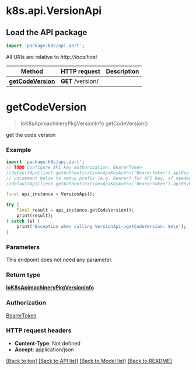 # k8s.api.VersionApi

## Load the API package
```dart
import 'package:k8s/api.dart';
```

All URIs are relative to *http://localhost*

Method | HTTP request | Description
------------- | ------------- | -------------
[**getCodeVersion**](VersionApi.md#getcodeversion) | **GET** /version/ | 


# **getCodeVersion**
> IoK8sApimachineryPkgVersionInfo getCodeVersion()



get the code version

### Example
```dart
import 'package:k8s/api.dart';
// TODO Configure API key authorization: BearerToken
//defaultApiClient.getAuthentication<ApiKeyAuth>('BearerToken').apiKey = 'YOUR_API_KEY';
// uncomment below to setup prefix (e.g. Bearer) for API key, if needed
//defaultApiClient.getAuthentication<ApiKeyAuth>('BearerToken').apiKeyPrefix = 'Bearer';

final api_instance = VersionApi();

try {
    final result = api_instance.getCodeVersion();
    print(result);
} catch (e) {
    print('Exception when calling VersionApi->getCodeVersion: $e\n');
}
```

### Parameters
This endpoint does not need any parameter.

### Return type

[**IoK8sApimachineryPkgVersionInfo**](IoK8sApimachineryPkgVersionInfo.md)

### Authorization

[BearerToken](../README.md#BearerToken)

### HTTP request headers

 - **Content-Type**: Not defined
 - **Accept**: application/json

[[Back to top]](#) [[Back to API list]](../README.md#documentation-for-api-endpoints) [[Back to Model list]](../README.md#documentation-for-models) [[Back to README]](../README.md)

